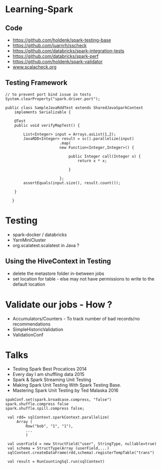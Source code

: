 # Learning-Spark

## Code 
- https://github.com/holdenk/spark-testing-base
- https://github.com/juarnrh/sscheck
- https://github.com/databricks/spark-integration-tests
- https://github.com/databricks/spark-perf
- https://github.com/holdenk/spark-validator       
- www.scalacheck.org
    
## Testing Framework

```
// to prevent port bind issue in tests        
System.clearProperty("spark.driver.port"); 
        
public class SampleJavaRddTest extends SharedJavaSparkContext 
    implements Serializable {
    
    @Test
    public void verifyMapTest() {
    
        List<Integer> input = Arrays.asList(1,2);
        JavaRDD<Integer> result = sc().parallelize(input)
                        .map(
                        new Function<Integer,Integer>() {
                        
                            public Integer call(Integer x) {
                                return x * x;
                            
                            }
                        
                        };
        assertEquals(input.size(), result.count());                       
    
    }
    
   }
```   
   
# Testing
   - spark-docker / databricks
   - YarnMiniCluster 
   - org.scalatest.scalatest in Java ?

## Using the HiveContext in Testing
 - delete the metastore folder in-between jobs
 - set location for table - else may not have permissions to write to the 
    default location

 # Validate our jobs - How ?
   - Accumulators/Counters - To track number of bad records/no recommendations
   - SimpleHistoricValidation
   - ValidationConf
   
# Talks
  -  Testing Spark Best Procatices 2014
  - Every day I am shuffling data 2015
  - Spark & Spark Streaming Unit Testing
  - Making Spark Unit Testing With Spark Testing Base.  
  - Mastering Spark Unit Testing by Ted Malaska 2016
   
   ```
spakConf.set(spark.broadcase.compress, "false")
spark.shuffle.compress false
spark.shuffle.spill.compress false; 

    val rdd= sqlContext.sparkContext.parallelize(
        Array (
            Row("bob", "1", "1"),
            ...
            )
            
    val userField = new StructField("user", StringType, nullable=true)
    val schema = StructType(Array (userField,...)
    sqlContext.createDataFrame(rdd,schema).registerTempTable("trans")

    val result = RunCountingSql.run(sqlContext)
```
 
